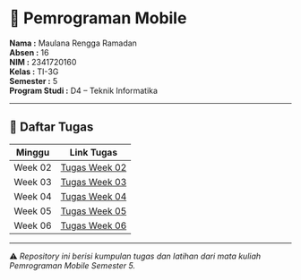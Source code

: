 # 📱 Pemrograman Mobile  

**Nama  :** Maulana Rengga Ramadan  
**Absen  :** 16  
**NIM   :** 2341720160  
**Kelas :** TI-3G  
**Semester :** 5  
**Program Studi :** D4 – Teknik Informatika

---

## 📂 Daftar Tugas

| Minggu | Link Tugas                                                                 |
|--------|-----------------------------------------------------------------------------|
| Week 02 | [Tugas Week 02](https://github.com/mlnrengga/Mob-Prog_Semester-5/tree/main/Week_02) |
| Week 03 | [Tugas Week 03](https://github.com/mlnrengga/Mob-Prog_Semester-5/tree/main/Week_03) |
| Week 04 | [Tugas Week 04](https://github.com/mlnrengga/Mob-Prog_Semester-5/tree/main/Week_04) |
| Week 05 | [Tugas Week 05](https://github.com/mlnrengga/Mob-Prog_Semester-5/tree/main/Week_05) |
| Week 06 | [Tugas Week 06](https://github.com/mlnrengga/Mob-Prog_Semester-5/tree/main/Week_06) |

---

⚠️ *Repository ini berisi kumpulan tugas dan latihan dari mata kuliah Pemrograman Mobile Semester 5.*  